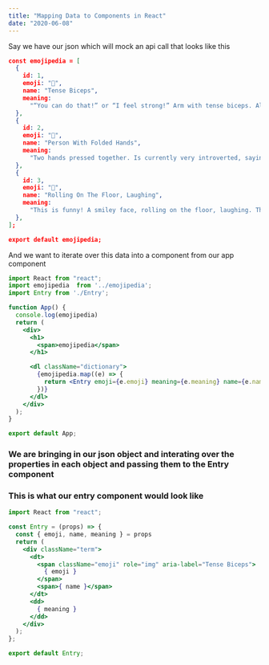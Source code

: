 ```yaml
---
title: "Mapping Data to Components in React"
date: "2020-06-08"
---
```


Say we have our json which will mock an api call that looks like this
```json
const emojipedia = [
  {
    id: 1,
    emoji: "💪",
    name: "Tense Biceps",
    meaning:
      "“You can do that!” or “I feel strong!” Arm with tense biceps. Also used in connection with doing sports, e.g. at the gym."
  },
  {
    id: 2,
    emoji: "🙏",
    name: "Person With Folded Hands",
    meaning:
      "Two hands pressed together. Is currently very introverted, saying a prayer, or hoping for enlightenment. Is also used as a “high five” or to say thank you."
  },
  {
    id: 3,
    emoji: "🤣",
    name: "Rolling On The Floor, Laughing",
    meaning:
      "This is funny! A smiley face, rolling on the floor, laughing. The face is laughing boundlessly. The emoji version of “rofl“. Stands for „rolling on the floor, laughing“."
  },
];

export default emojipedia;
```

And we want to iterate over this data into a component from our app component
```jsx
import React from "react";
import emojipedia  from '../emojipedia';
import Entry from './Entry';

function App() {
  console.log(emojipedia)
  return (
    <div>
      <h1>
        <span>emojipedia</span>
      </h1>

      <dl className="dictionary">
        {emojipedia.map((e) => {
          return <Entry emoji={e.emoji} meaning={e.meaning} name={e.name} key={e.id} />
        })}
      </dl>
    </div>
  );
}

export default App;
```
### We are bringing in our json object and interating over the properties in each object and passing them to the Entry component

### This is what our entry component would look like
```jsx
import React from "react";

const Entry = (props) => {
  const { emoji, name, meaning } = props
  return (
    <div className="term">
      <dt>
        <span className="emoji" role="img" aria-label="Tense Biceps">
          { emoji }
        </span>
        <span>{ name }</span>
      </dt>
      <dd>
        { meaning }
      </dd>
    </div>
  );
};

export default Entry;

```